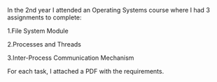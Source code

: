 In the 2nd year I attended an Operating Systems course where I had 3 assignments to complete:

  1.File System Module
  
  2.Processes and Threads
  
  3.Inter-Process Communication Mechanism
  
For each task, I attached a PDF with the requirements.
